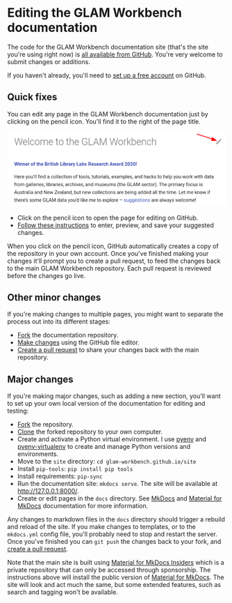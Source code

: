 # Editing the GLAM Workbench documentation

The code for the GLAM Workbench documentation site (that's the site you're using right now) is [all available from GitHub](https://github.com/GLAM-Workbench/glam-workbench.github.io). You're very welcome to submit changes or additions.

If you haven't already, you'll need to [set up a free account](https://docs.github.com/en/get-started/signing-up-for-github/signing-up-for-a-new-github-account) on GitHub.


## Quick fixes

You can edit any page in the GLAM Workbench documentation just by clicking on the pencil icon. You'll find it to the right of the page title.

![](../images/pencil-icon.png)

* Click on the pencil icon to open the page for editing on GitHub.
* [Follow these instructions](https://docs.github.com/en/repositories/working-with-files/managing-files/editing-files#editing-files-in-another-users-repository) to enter, preview, and save your suggested changes.

When you click on the pencil icon, GitHub automatically creates a copy of the repository in your own account. Once you've finished making your changes it'll prompt you to create a pull request, to feed the changes back to the main GLAM Workbench repository. Each pull request is reviewed before the changes go live.

## Other minor changes

If you're making changes to multiple pages, you might want to separate the process out into its different stages:

* [Fork](https://docs.github.com/en/get-started/quickstart/fork-a-repo) the documentation repository.
* [Make changes](https://docs.github.com/en/repositories/working-with-files/managing-files/editing-files) using the GitHub file editor.
* [Create a pull request](https://docs.github.com/en/pull-requests/collaborating-with-pull-requests/proposing-changes-to-your-work-with-pull-requests/creating-a-pull-request-from-a-fork) to share your changes back with the main repository.

## Major changes

If you're making major changes, such as adding a new section, you'll want to set up your own local version of the documentation for editing and testing:

* [Fork](https://docs.github.com/en/get-started/quickstart/fork-a-repo) the repository.
* [Clone](https://docs.github.com/en/repositories/creating-and-managing-repositories/cloning-a-repository) the forked repository to your own computer.
* Create and activate a Python virtual environment. I use [pyenv](https://github.com/pyenv/pyenv) and [pyenv-virtualenv](https://github.com/pyenv/pyenv-virtualenv) to create and manage Python versions and environments.
* Move to the `site` directory: `cd glam-workbench.github.io/site`
* Install `pip-tools`: `pip install pip tools`
* Install requirements: `pip-sync`
* Run the documentation site: `mkdocs serve`. The site will be available at http://127.0.0.1:8000/.
* Create or edit pages in the `docs` directory. See [MkDocs](https://www.mkdocs.org/) and [Material for MkDocs](https://squidfunk.github.io/mkdocs-material/) documentation for more information.

Any changes to markdown files in the `docs` directory should trigger a rebuild and reload of the site. If you make changes to templates, or to the `mkdocs.yml` config file, you'll probably need to stop and restart the server. Once you've finished you can `git push` the changes back to your fork, and [create a pull request](https://docs.github.com/en/pull-requests/collaborating-with-pull-requests/proposing-changes-to-your-work-with-pull-requests/creating-a-pull-request-from-a-fork).

Note that the main site is built using [Material for MkDocs Insiders](https://squidfunk.github.io/mkdocs-material/insiders/) which is a private repository that can only be accessed through sponsorship. The instructions above will install the public version of [Material for MkDocs](https://github.com/squidfunk/mkdocs-material). The site will look and act much the same, but some extended features, such as search and tagging won't be available.